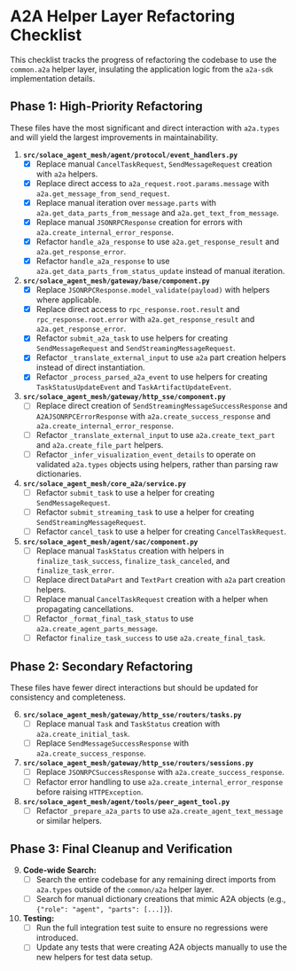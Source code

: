 # A2A Helper Layer Refactoring Checklist

This checklist tracks the progress of refactoring the codebase to use the `common.a2a` helper layer, insulating the application logic from the `a2a-sdk` implementation details.

## Phase 1: High-Priority Refactoring

These files have the most significant and direct interaction with `a2a.types` and will yield the largest improvements in maintainability.

1.  **`src/solace_agent_mesh/agent/protocol/event_handlers.py`**
    - [x] Replace manual `CancelTaskRequest`, `SendMessageRequest` creation with `a2a` helpers.
    - [x] Replace direct access to `a2a_request.root.params.message` with `a2a.get_message_from_send_request`.
    - [x] Replace manual iteration over `message.parts` with `a2a.get_data_parts_from_message` and `a2a.get_text_from_message`.
    - [x] Replace manual `JSONRPCResponse` creation for errors with `a2a.create_internal_error_response`.
    - [x] Refactor `handle_a2a_response` to use `a2a.get_response_result` and `a2a.get_response_error`.
    - [x] Refactor `handle_a2a_response` to use `a2a.get_data_parts_from_status_update` instead of manual iteration.

2.  **`src/solace_agent_mesh/gateway/base/component.py`**
    - [x] Replace `JSONRPCResponse.model_validate(payload)` with helpers where applicable.
    - [x] Replace direct access to `rpc_response.root.result` and `rpc_response.root.error` with `a2a.get_response_result` and `a2a.get_response_error`.
    - [x] Refactor `submit_a2a_task` to use helpers for creating `SendMessageRequest` and `SendStreamingMessageRequest`.
    - [x] Refactor `_translate_external_input` to use `a2a` part creation helpers instead of direct instantiation.
    - [x] Refactor `_process_parsed_a2a_event` to use helpers for creating `TaskStatusUpdateEvent` and `TaskArtifactUpdateEvent`.

3.  **`src/solace_agent_mesh/gateway/http_sse/component.py`**
    - [ ] Replace direct creation of `SendStreamingMessageSuccessResponse` and `A2AJSONRPCErrorResponse` with `a2a.create_success_response` and `a2a.create_internal_error_response`.
    - [ ] Refactor `_translate_external_input` to use `a2a.create_text_part` and `a2a.create_file_part` helpers.
    - [ ] Refactor `_infer_visualization_event_details` to operate on validated `a2a.types` objects using helpers, rather than parsing raw dictionaries.

4.  **`src/solace_agent_mesh/core_a2a/service.py`**
    - [ ] Refactor `submit_task` to use a helper for creating `SendMessageRequest`.
    - [ ] Refactor `submit_streaming_task` to use a helper for creating `SendStreamingMessageRequest`.
    - [ ] Refactor `cancel_task` to use a helper for creating `CancelTaskRequest`.

5.  **`src/solace_agent_mesh/agent/sac/component.py`**
    - [ ] Replace manual `TaskStatus` creation with helpers in `finalize_task_success`, `finalize_task_canceled`, and `finalize_task_error`.
    - [ ] Replace direct `DataPart` and `TextPart` creation with `a2a` part creation helpers.
    - [ ] Replace manual `CancelTaskRequest` creation with a helper when propagating cancellations.
    - [ ] Refactor `_format_final_task_status` to use `a2a.create_agent_parts_message`.
    - [ ] Refactor `finalize_task_success` to use `a2a.create_final_task`.

## Phase 2: Secondary Refactoring

These files have fewer direct interactions but should be updated for consistency and completeness.

6.  **`src/solace_agent_mesh/gateway/http_sse/routers/tasks.py`**
    - [ ] Replace manual `Task` and `TaskStatus` creation with `a2a.create_initial_task`.
    - [ ] Replace `SendMessageSuccessResponse` with `a2a.create_success_response`.

7.  **`src/solace_agent_mesh/gateway/http_sse/routers/sessions.py`**
    - [ ] Replace `JSONRPCSuccessResponse` with `a2a.create_success_response`.
    - [ ] Refactor error handling to use `a2a.create_internal_error_response` before raising `HTTPException`.

8.  **`src/solace_agent_mesh/agent/tools/peer_agent_tool.py`**
    - [ ] Refactor `_prepare_a2a_parts` to use `a2a.create_agent_text_message` or similar helpers.

## Phase 3: Final Cleanup and Verification

9.  **Code-wide Search:**
    - [ ] Search the entire codebase for any remaining direct imports from `a2a.types` outside of the `common/a2a` helper layer.
    - [ ] Search for manual dictionary creations that mimic A2A objects (e.g., `{"role": "agent", "parts": [...]}`).

10. **Testing:**
    - [ ] Run the full integration test suite to ensure no regressions were introduced.
    - [ ] Update any tests that were creating A2A objects manually to use the new helpers for test data setup.
